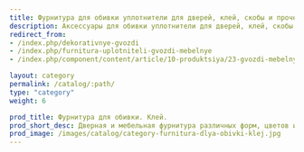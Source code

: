 ```yaml
---
title: Фурнитура для обивки уплотнители для дверей, клей, скобы и прочее
description: Аксессуары для обивки уплотнители для дверей, клей, скобы и прочее купить с доставкой по Москве
redirect_from:
- /index.php/dekorativnye-gvozdi
- /index.php/furnitura-uplotniteli-gvozdi-mebelnye
- /index.php/component/content/article/10-produktsiya/23-gvozdi-mebelnye-dekorativnye-dvernye-i-okonnye-uplotniteli-furnitura-dlya-obivki-dverej

layout: category
permalink: /catalog/:path/
type: "category"
weight: 6

prod_title: Фурнитура для обивки. Клей.
prod_short_desc: Дверная и мебельная фурнитура различных форм, цветов и характерристик, а также декоративные гвозди и большой выбор мебельного и универсального клея.
prod_image: /images/catalog/category-furnitura-dlya-obivki-klej.jpg
---
```

